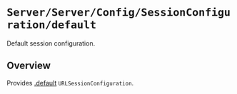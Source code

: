 # ``Server/Server/Config/SessionConfiguration/default``

Default session configuration.

## Overview

Provides [.default](https://developer.apple.com/documentation/foundation/urlsessionconfiguration/1411560-default) `URLSessionConfiguration`.
